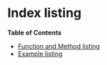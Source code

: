 Index listing
=============

**Table of Contents**

-   [Function and Method listing](/indexes/functions.html)
-   [Example listing](/indexes/examples.html)
